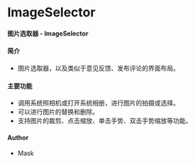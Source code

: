 # ImageSelector
#### 图片选取器 - ImageSelector

#### 简介
- 图片选取器，以及类似于意见反馈、发布评论的界面布局。

#### 主要功能
- 调用系统照相机或打开系统相册，进行图片的拍摄或选择。
- 可以进行图片的替换和删除。
- 支持图片的裁剪、点击缩放、单击手势、双击手势缩放等功能。

#### Author
- Mask
